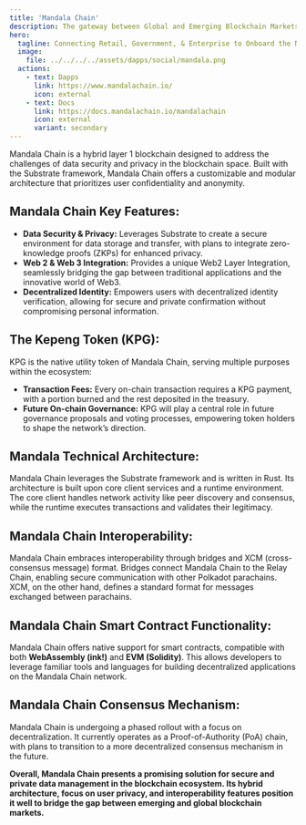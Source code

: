 ```yaml
---
title: 'Mandala Chain'
description: The gateway between Global and Emerging Blockchain Markets. Bridging Retail, Enterprise and Government.
hero:
  tagline: Connecting Retail, Government, & Enterprise to Onboard the Next 100M Users
  image: 
    file: ../../../../assets/dapps/social/mandala.png
  actions:
    - text: Dapps
      link: https://www.mandalachain.io/
      icon: external
    - text: Docs
      link: https://docs.mandalachain.io/mandalachain
      icon: external
      variant: secondary
---
```


Mandala Chain is a hybrid layer 1 blockchain designed to address the challenges of data security and privacy in the blockchain space. Built with the Substrate framework, Mandala Chain offers a customizable and modular architecture that prioritizes user confidentiality and anonymity.

## Mandala Chain Key Features:
- **Data Security &amp; Privacy:** Leverages Substrate to create a secure environment for data storage and transfer, with plans to integrate zero-knowledge proofs (ZKPs) for enhanced privacy.
- **Web 2 &amp; Web 3 Integration:** Provides a unique Web2 Layer Integration, seamlessly bridging the gap between traditional applications and the innovative world of Web3.
- **Decentralized Identity:** Empowers users with decentralized identity verification, allowing for secure and private confirmation without compromising personal information.

## The Kepeng Token (KPG):
KPG is the native utility token of Mandala Chain, serving multiple purposes within the ecosystem:

- **Transaction Fees:** Every on-chain transaction requires a KPG payment, with a portion burned and the rest deposited in the treasury.
- **Future On-chain Governance:** KPG will play a central role in future governance proposals and voting processes, empowering token holders to shape the network’s direction.

## Mandala Technical Architecture:
Mandala Chain leverages the Substrate framework and is written in Rust. Its architecture is built upon core client services and a runtime environment. The core client handles network activity like peer discovery and consensus, while the runtime executes transactions and validates their legitimacy.

## Mandala Chain Interoperability:
Mandala Chain embraces interoperability through bridges and XCM (cross-consensus message) format. Bridges connect Mandala Chain to the Relay Chain, enabling secure communication with other Polkadot parachains. XCM, on the other hand, defines a standard format for messages exchanged between parachains.

## Mandala Chain Smart Contract Functionality:
Mandala Chain offers native support for smart contracts, compatible with both **WebAssembly (ink!)** and **EVM (Solidity)**. This allows developers to leverage familiar tools and languages for building decentralized applications on the Mandala Chain network.

## Mandala Chain Consensus Mechanism:
Mandala Chain is undergoing a phased rollout with a focus on decentralization. It currently operates as a Proof-of-Authority (PoA) chain, with plans to transition to a more decentralized consensus mechanism in the future.

**Overall, Mandala Chain presents a promising solution for secure and private data management in the blockchain ecosystem. Its hybrid architecture, focus on user privacy, and interoperability features position it well to bridge the gap between emerging and global blockchain markets.**
